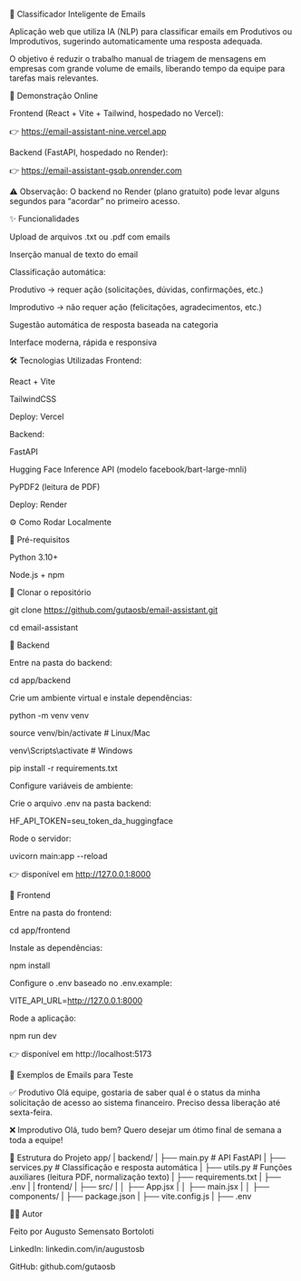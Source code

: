 📧 Classificador Inteligente de Emails

Aplicação web que utiliza IA (NLP) para classificar emails em Produtivos ou Improdutivos, sugerindo automaticamente uma resposta adequada.

O objetivo é reduzir o trabalho manual de triagem de mensagens em empresas com grande volume de emails, liberando tempo da equipe para tarefas mais relevantes.

🚀 Demonstração Online

Frontend (React + Vite + Tailwind, hospedado no Vercel):

👉 https://email-assistant-nine.vercel.app

Backend (FastAPI, hospedado no Render):

👉 https://email-assistant-gsqb.onrender.com

⚠️ Observação: O backend no Render (plano gratuito) pode levar alguns segundos para “acordar” no primeiro acesso.

✨ Funcionalidades

Upload de arquivos .txt ou .pdf com emails

Inserção manual de texto do email

Classificação automática:

Produtivo → requer ação (solicitações, dúvidas, confirmações, etc.)

Improdutivo → não requer ação (felicitações, agradecimentos, etc.)

Sugestão automática de resposta baseada na categoria

Interface moderna, rápida e responsiva

🛠️ Tecnologias Utilizadas
Frontend:

React + Vite

TailwindCSS

Deploy: Vercel

Backend:

FastAPI

Hugging Face Inference API (modelo facebook/bart-large-mnli)

PyPDF2 (leitura de PDF)

Deploy: Render

⚙️ Como Rodar Localmente

🔹 Pré-requisitos

Python 3.10+

Node.js + npm

🔹 Clonar o repositório

git clone https://github.com/gutaosb/email-assistant.git

cd email-assistant

🔹 Backend

Entre na pasta do backend:

cd app/backend

Crie um ambiente virtual e instale dependências:

python -m venv venv

source venv/bin/activate # Linux/Mac

venv\Scripts\activate # Windows

pip install -r requirements.txt

Configure variáveis de ambiente:

Crie o arquivo .env na pasta backend:

HF_API_TOKEN=seu_token_da_huggingface

Rode o servidor:

uvicorn main:app --reload

👉 disponível em http://127.0.0.1:8000

🔹 Frontend

Entre na pasta do frontend:

cd app/frontend

Instale as dependências:

npm install

Configure o .env baseado no .env.example:

VITE_API_URL=http://127.0.0.1:8000

Rode a aplicação:

npm run dev

👉 disponível em http://localhost:5173

🧪 Exemplos de Emails para Teste

✅ Produtivo
Olá equipe, gostaria de saber qual é o status da minha solicitação de acesso ao sistema financeiro. Preciso dessa liberação até sexta-feira.

❌ Improdutivo
Olá, tudo bem? Quero desejar um ótimo final de semana a toda a equipe!

📂 Estrutura do Projeto
app/
| backend/
| ├── main.py # API FastAPI
| ├── services.py # Classificação e resposta automática
| ├── utils.py # Funções auxiliares (leitura PDF, normalização texto)
| ├── requirements.txt
| ├── .env
|
| frontend/
| ├── src/
| │ ├── App.jsx
| │ ├── main.jsx
| │ ├── components/
| ├── package.json
| ├── vite.config.js
| ├── .env

👨‍💻 Autor

Feito por Augusto Semensato Bortoloti

LinkedIn: linkedin.com/in/augustosb

GitHub: github.com/gutaosb
